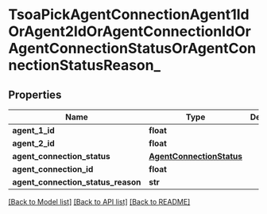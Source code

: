 # TsoaPickAgentConnectionAgent1IdOrAgent2IdOrAgentConnectionIdOrAgentConnectionStatusOrAgentConnectionStatusReason_

## Properties
Name | Type | Description | Notes
------------ | ------------- | ------------- | -------------
**agent_1_id** | **float** |  | 
**agent_2_id** | **float** |  | 
**agent_connection_status** | [**AgentConnectionStatus**](AgentConnectionStatus.md) |  | [optional] 
**agent_connection_id** | **float** |  | 
**agent_connection_status_reason** | **str** |  | [optional] 

[[Back to Model list]](../README.md#documentation-for-models) [[Back to API list]](../README.md#documentation-for-api-endpoints) [[Back to README]](../README.md)

